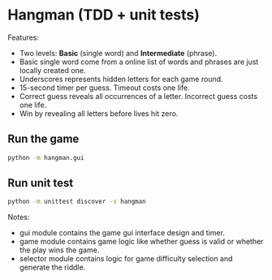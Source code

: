 # Hangman (TDD + unit tests)

Features:
- Two levels: **Basic** (single word) and **Intermediate** (phrase).
- Basic single word come from a online list of words and phrases are just locally created one.
- Underscores represents hidden letters for each game round.
- 15-second timer per guess. Timeout costs one life.
- Correct guess reveals all occurrences of a letter. Incorrect guess costs one life.
- Win by revealing all letters before lives hit zero. 

## Run the game
```bash
python -m hangman.gui
```

## Run unit test
```bash
python -m unittest discover -s hangman
```

Notes:
- gui module contains the game gui interface design and timer.
- game module contains game logic like whether guess is valid or whether the play wins the game.
- selector module contains logic for game difficulty selection and generate the riddle.
